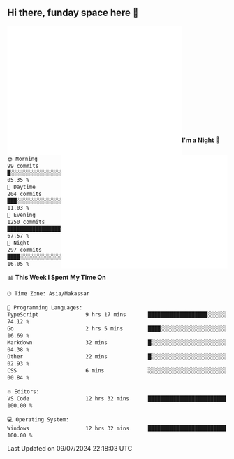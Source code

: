 ## Hi there, funday space here 🚀

<img align="left" width="400" alt="🌞" src="https://raw.githubusercontent.com/fhasnur/fhasnur/master/general.svg?token=ATQS65TR7ETTG5RLJUDIDBLBN34HE">
<img align="right" width="380" alt="🌞" src="https://raw.githubusercontent.com/fhasnur/fhasnur/master/statistics.svg?token=ATQS65TR7ETTG5RLJUDIDBLBN34HE">

<br><br><br><br><br><br><br><br><br><br><br><br><br><br>

<!--START_SECTION:waka-->
**I'm a Night 🦉** 

```text
🌞 Morning                99 commits          █░░░░░░░░░░░░░░░░░░░░░░░░   05.35 % 
🌆 Daytime                204 commits         ███░░░░░░░░░░░░░░░░░░░░░░   11.03 % 
🌃 Evening                1250 commits        █████████████████░░░░░░░░   67.57 % 
🌙 Night                  297 commits         ████░░░░░░░░░░░░░░░░░░░░░   16.05 % 
```


📊 **This Week I Spent My Time On** 

```text
🕑︎ Time Zone: Asia/Makassar

💬 Programming Languages: 
TypeScript               9 hrs 17 mins       ███████████████████░░░░░░   74.12 % 
Go                       2 hrs 5 mins        ████░░░░░░░░░░░░░░░░░░░░░   16.69 % 
Markdown                 32 mins             █░░░░░░░░░░░░░░░░░░░░░░░░   04.38 % 
Other                    22 mins             █░░░░░░░░░░░░░░░░░░░░░░░░   02.93 % 
CSS                      6 mins              ░░░░░░░░░░░░░░░░░░░░░░░░░   00.84 % 

🔥 Editors: 
VS Code                  12 hrs 32 mins      █████████████████████████   100.00 % 

💻 Operating System: 
Windows                  12 hrs 32 mins      █████████████████████████   100.00 % 
```


 Last Updated on 09/07/2024 22:18:03 UTC
<!--END_SECTION:waka-->
